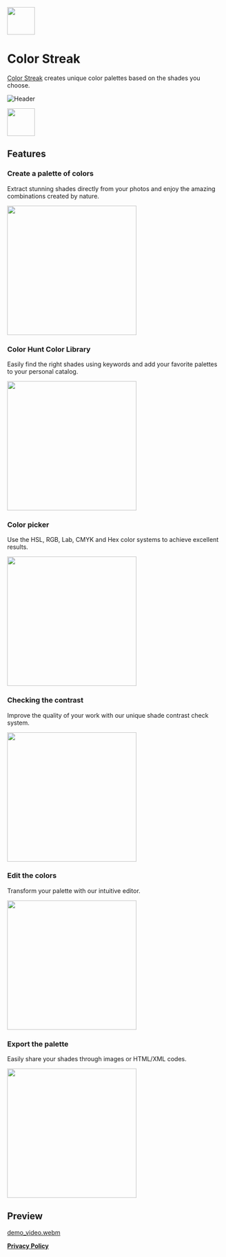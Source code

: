<img height=64px src="https://github.com/DenDmitriev/ColorStreak/assets/65191747/4917fc3d-3f7e-43ea-829d-7bcf2e1fc6da"/>

# Color Streak

[Color Streak](https://dendmitriev.github.io/ColorStreak/) creates unique color palettes based on the shades you choose.

![Header](https://github.com/DenDmitriev/ColorStreak/assets/65191747/d90e438e-2fb0-4fa7-8261-48f634a8aa8a)

[<img height=64px src="https://github.com/DenDmitriev/ColorStreak/assets/65191747/2f079490-5872-45c5-958b-b03c45208a1d"/>](https://apps.apple.com/ru/app/color-streak/id6504355410?uo=4)

## Features
### Create a palette of colors
Extract stunning shades directly from your photos and enjoy the amazing combinations created by nature.

<img width=300px src="https://github.com/DenDmitriev/ColorStreak/assets/65191747/c3b6f1c7-4c6b-4ee7-a0cc-dc51f9294eab"/>


### Color Hunt Color Library
Easily find the right shades using keywords and add your favorite palettes to your personal catalog.

<img width=300px src="https://github.com/DenDmitriev/ColorStreak/assets/65191747/f4bbe6f5-052f-4552-8acc-353916018871"/>


### Color picker
Use the HSL, RGB, Lab, CMYK and Hex color systems to achieve excellent results.

<img width=300px src="https://github.com/DenDmitriev/ColorStreak/assets/65191747/1f9f997c-903c-4ebc-a993-c0df3b7e2817"/>


### Checking the contrast
Improve the quality of your work with our unique shade contrast check system.

<img width=300px src="https://github.com/DenDmitriev/ColorStreak/assets/65191747/90126272-a86b-46ee-9523-4714eb8e8798"/>


### Edit the colors
Transform your palette with our intuitive editor.

<img width=300px src="https://github.com/DenDmitriev/ColorStreak/assets/65191747/936aa7b7-51a2-411a-9a04-808c6f7956c7"/>

### Export the palette
Easily share your shades through images or HTML/XML codes.

<img width=300px src="https://github.com/DenDmitriev/ColorStreak/assets/65191747/d4bc31e6-f110-450e-b426-15e2049fde93)"/>

## Preview

[demo_video.webm](https://github.com/DenDmitriev/ColorStreak/assets/65191747/cd54376b-c104-4f9c-9ef9-7bc83cfc124f)

**[Privacy Policy](https://dendmitriev.github.io/ColorStreak/privacypolicy/)**

